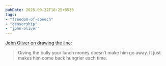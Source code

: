 ```yaml
---
pubDate: 2025-09-22T18:25+0530
tags:
- "freedom-of-speech"
- "censorship"
- "john-oliver"
---
```


[John Oliver on drawing the line](https://youtube.com/watch?v=ohPToBog_-g&t=1577):

> Giving the bully your lunch money doesn’t make him go away. It just makes him come back hungrier each time.
